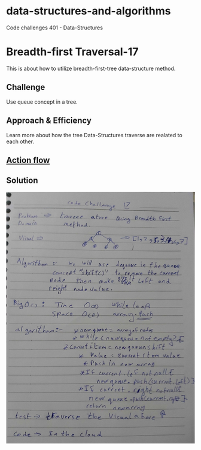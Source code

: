 # data-structures-and-algorithms
Code challenges 401 - Data-Structures

# Breadth-first Traversal-17
This is about how to utilize breadth-first-tree data-structure method.
## Challenge
Use queue concept in a tree.
## Approach & Efficiency
Learn more about how the tree Data-Structures traverse are realated to each other.

## [Action flow](https://github.com/Abdallah-401-advanced-javascript/data-structures-and-algorithms/pull/20/checks?check_run_id=748532367)

## Solution
![UML Diagram](../../assets/Breadth-first-Traversal.jpg)
